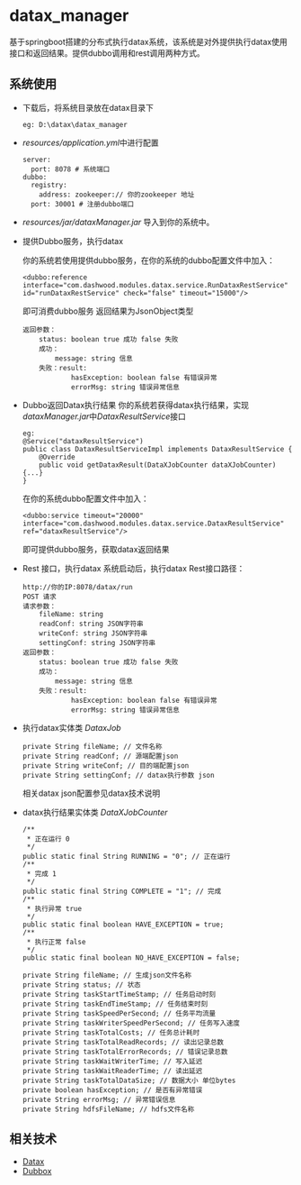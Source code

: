 # datax_manager

基于springboot搭建的分布式执行datax系统，该系统是对外提供执行datax使用接口和返回结果。提供dubbo调用和rest调用两种方式。

## 系统使用

- 下载后，将系统目录放在datax目录下
    ```
    eg: D:\datax\datax_manager
    ```
- *resources/application.yml*中进行配置
    ```
    server:
      port: 8078 # 系统端口
    dubbo: 
      registry:
        address: zookeeper:// 你的zookeeper 地址
      port: 30001 # 注册dubbo端口
    ```
- *resources/jar/dataxManager.jar* 导入到你的系统中。

- 提供Dubbo服务，执行datax

    你的系统若使用提供dubbo服务，在你的系统的dubbo配置文件中加入：
    ```
    <dubbo:reference interface="com.dashwood.modules.datax.service.RunDataxRestService" id="runDataxRestService" check="false" timeout="15000"/>
    ```
    即可消费dubbo服务
    返回结果为JsonObject类型
    ```
    返回参数：
        status: boolean true 成功 false 失败
        成功：
            message: string 信息
        失败：result: 
                hasException: boolean false 有错误异常
                errorMsg: string 错误异常信息   
    ```

- Dubbo返回Datax执行结果
    你的系统若获得datax执行结果，实现*dataxManager.jar*中*DataxResultService*接口
    ```
    eg:
    @Service("dataxResultService")
    public class DataxResultServiceImpl implements DataxResultService {
        @Override
        public void getDataxResult(DataXJobCounter dataXJobCounter) {...}
    }
    ```
    在你的系统dubbo配置文件中加入：
    ```
    <dubbo:service timeout="20000" interface="com.dashwood.modules.datax.service.DataxResultService" ref="dataxResultService"/>
    ```
    即可提供dubbo服务，获取datax返回结果
- Rest 接口，执行datax
    系统启动后，执行datax Rest接口路径：
    ```
    http://你的IP:8078/datax/run
    POST 请求
    请求参数：
        fileName: string
        readConf: string JSON字符串
        writeConf: string JSON字符串
        settingConf: string JSON字符串
    返回参数：
        status: boolean true 成功 false 失败
        成功：
            message: string 信息
        失败：result: 
                hasException: boolean false 有错误异常
                errorMsg: string 错误异常信息
    ```
 - 执行datax实体类 *DataxJob*
    
    ```
    private String fileName; // 文件名称
    private String readConf; // 源端配置json
    private String writeConf; // 目的端配置json
    private String settingConf; // datax执行参数 json    
    ```
    相关datax json配置参见datax技术说明
- datax执行结果实体类 *DataXJobCounter*
    ```
    /**
     * 正在运行 0
     */
    public static final String RUNNING = "0"; // 正在运行
    /**
     * 完成 1
     */
    public static final String COMPLETE = "1"; // 完成
    /**
     * 执行异常 true
     */
    public static final boolean HAVE_EXCEPTION = true;
    /**
     * 执行正常 false
     */
    public static final boolean NO_HAVE_EXCEPTION = false;
    
    private String fileName; // 生成json文件名称
    private String status; // 状态
    private String taskStartTimeStamp; // 任务启动时刻
    private String taskEndTimeStamp; // 任务结束时刻
    private String taskSpeedPerSecond; // 任务平均流量
    private String taskWriterSpeedPerSecond; // 任务写入速度
    private String taskTotalCosts; // 任务总计耗时
    private String taskTotalReadRecords; // 读出记录总数
    private String taskTotalErrorRecords; // 错误记录总数
    private String taskWaitWriterTime; // 写入延迟
    private String taskWaitReaderTime; // 读出延迟
    private String taskTotalDataSize; // 数据大小 单位bytes
    private boolean hasException; // 是否有异常错误
    private String errorMsg; // 异常错误信息
    private String hdfsFileName; // hdfs文件名称    
    ``` 
## 相关技术
- [Datax](https://github.com/alibaba/DataX)
- [Dubbox](https://github.com/dangdangdotcom/dubbox)



